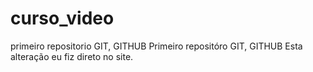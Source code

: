 # curso_video
 primeiro repositorio GIT, GITHUB
 Primeiro repositóro GIT, GITHUB
 Esta alteração eu fiz direto no site.
